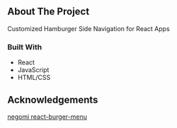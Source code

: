 <!-- ABOUT THE PROJECT -->
## About The Project

Customized Hamburger Side Navigation for React Apps

### Built With

* React
* JavaScript
* HTML/CSS


<!-- ACKNOWLEDGEMENTS -->
## Acknowledgements

[negomi react-burger-menu](https://github.com/negomi/react-burger-menu)